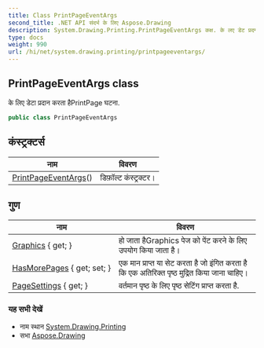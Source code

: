 ```yaml
---
title: Class PrintPageEventArgs
second_title: .NET API संदर्भ के लिए Aspose.Drawing
description: System.Drawing.Printing.PrintPageEventArgs कक्ष. के लए डेट प्रदन करत हैPrintPage घटन.
type: docs
weight: 990
url: /hi/net/system.drawing.printing/printpageeventargs/
---
```

## PrintPageEventArgs class

के लिए डेटा प्रदान करता हैPrintPage घटना.

```csharp
public class PrintPageEventArgs
```

## कंस्ट्रक्टर्स

| नाम | विवरण |
| --- | --- |
| [PrintPageEventArgs](printpageeventargs/)() | डिफ़ॉल्ट कंस्ट्रक्टर। |

## गुण

| नाम | विवरण |
| --- | --- |
| [Graphics](../../system.drawing.printing/printpageeventargs/graphics/) { get; } | हो जाता हैGraphics पेज को पेंट करने के लिए उपयोग किया जाता है। |
| [HasMorePages](../../system.drawing.printing/printpageeventargs/hasmorepages/) { get; set; } | एक मान प्राप्त या सेट करता है जो इंगित करता है कि एक अतिरिक्त पृष्ठ मुद्रित किया जाना चाहिए। |
| [PageSettings](../../system.drawing.printing/printpageeventargs/pagesettings/) { get; } | वर्तमान पृष्ठ के लिए पृष्ठ सेटिंग प्राप्त करता है. |

### यह सभी देखें

* नाम स्थान [System.Drawing.Printing](../../system.drawing.printing/)
* सभा [Aspose.Drawing](../../)


